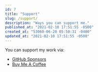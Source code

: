 ```yaml
---
id: 7
title: "Support"
slug: /support/
description: "Ways you can support me."
published_at: "2021-02-10 17:51:55 -0500"
created_at: "53060-06-20 05:50:31 -0400"
updated_at: "2021-02-10 17:51:55 -0500"
---
```


You can support my work via:

- [GitHub Sponsors](https://github.com/sponsors/andrewmcodes)
- [Buy Me A Coffee](https://www.buymeacoffee.com/andrewmcodes)
